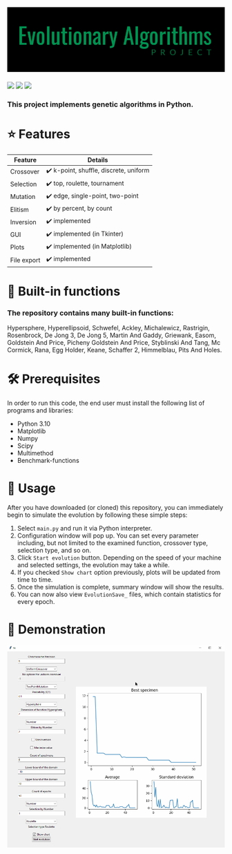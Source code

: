 ![logo.png](https://github.com/Stifanox/Evolutionary-algorithms/blob/bb34c6e17d6a08289dfba04dcb2d06733d1178d1/Resources/logo.png)
---
![](https://img.shields.io/badge/Politechnika-Krakowska-blue?style=flat)
![](https://img.shields.io/github/commit-activity/m/Stifanox/Evolutionary-algorithms?style=flat&color=009151)
![](https://img.shields.io/github/languages/top/Stifanox/Evolutionary-algorithms?style=flat&color=009151)

### This project implements genetic algorithms in Python.

# :star: Features
Feature|Details
---|---
Crossover|:heavy_check_mark: k-point, shuffle, discrete, uniform
Selection|:heavy_check_mark: top, roulette, tournament
Mutation|:heavy_check_mark: edge, single-point, two-point
Elitism|:heavy_check_mark: by percent, by count
Inversion|:heavy_check_mark: implemented
GUI|:heavy_check_mark: implemented (in Tkinter)
Plots|:heavy_check_mark: implemented (in Matplotlib)
File export|:heavy_check_mark: implemented

# :test_tube: Built-in functions
### The repository contains many built-in functions:
Hypersphere, Hyperellipsoid, Schwefel, Ackley, Michalewicz, Rastrigin, Rosenbrock, De Jong 3, De Jong 5, Martin And Gaddy, Griewank, Easom, Goldstein And Price, Picheny Goldstein And Price, Styblinski And Tang, Mc Cormick, Rana, Egg Holder, Keane, Schaffer 2, Himmelblau, Pits And Holes.

# :hammer_and_wrench: Prerequisites
In order to run this code, the end user must install the following list of programs and libraries:

* Python 3.10
* Matplotlib
* Numpy
* Scipy
* Multimethod
* Benchmark-functions

# :dna: Usage
After you have downloaded (or cloned) this repository, you can immediately begin to simulate the evolution by following these simple steps:
1. Select `main.py` and run it via Python interpreter.
2. Configuration window will pop up. You can set every parameter including, but not limited to the examined function, crossover type, selection type, and so on.
3. Click `Start evolution` button. Depending on the speed of your machine and selected settings, the evolution may take a while.
4. If you checked `Show chart` option previously, plots will be updated from time to time.
5. Once the simulation is complete, summary window will show the results.
6. You can now also view `EvolutionSave_` files, which contain statistics for every epoch.

# :movie_camera: Demonstration
![animation.gif](https://github.com/Stifanox/Evolutionary-algorithms/blob/bb34c6e17d6a08289dfba04dcb2d06733d1178d1/Resources/animation.gif)
